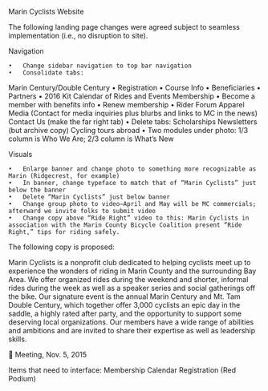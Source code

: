 Marin Cyclists Website

The following landing page changes were agreed subject to seamless implementation (i.e., no disruption to site).

Navigation

	•	Change sidebar navigation to top bar navigation
	•	Consolidate tabs:
Marin Century/Double Century
	•	Registration
	•	Course Info
	•	Beneficiaries
	•	Partners
	•	2016 Kit
Calendar of Rides and Events
Membership
	•	Become a member with benefits info
	•	Renew membership
	•	Rider Forum
Apparel
Media (Contact for media inquiries plus blurbs and links to MC in the news)
Contact Us (make the far right tab)
	•	Delete tabs:
Scholarships
Newsletters (but archive copy)
Cycling tours abroad
	•	Two modules under photo: 1/3 column is Who We Are; 2/3 column is What’s New

Visuals

	•	Enlarge banner and change photo to something more recognizable as Marin (Ridgecrest, for example)
	•	In banner, change typeface to match that of “Marin Cyclists” just below the banner
	•	Delete “Marin Cyclists” just below banner
	•	Change group photo to video—April and May will be MC commercials; afterward we invite folks to submit video
	•	Change copy above “Ride Right” video to this: Marin Cyclists in association with the Marin County Bicycle Coalition present “Ride Right,” tips for riding safely.

The following copy is proposed:

Marin Cyclists is a nonprofit club dedicated to helping cyclists meet up to experience the wonders of riding in Marin County and the surrounding Bay Area. We offer organized rides during the weekend and shorter, informal rides during the week as well as a speaker series and social gatherings off the bike. Our signature event is the annual Marin Century and Mt. Tam Double Century, which together offer 3,000 cyclists an epic day in the saddle, a highly rated after party, and the opportunity to support some deserving local organizations. Our members have a wide range of abilities and ambitions and are invited to share their expertise as well as leadership skills.


Meeting, Nov. 5, 2015

Items that need to interface:
Membership
Calendar
Registration (Red Podium)
